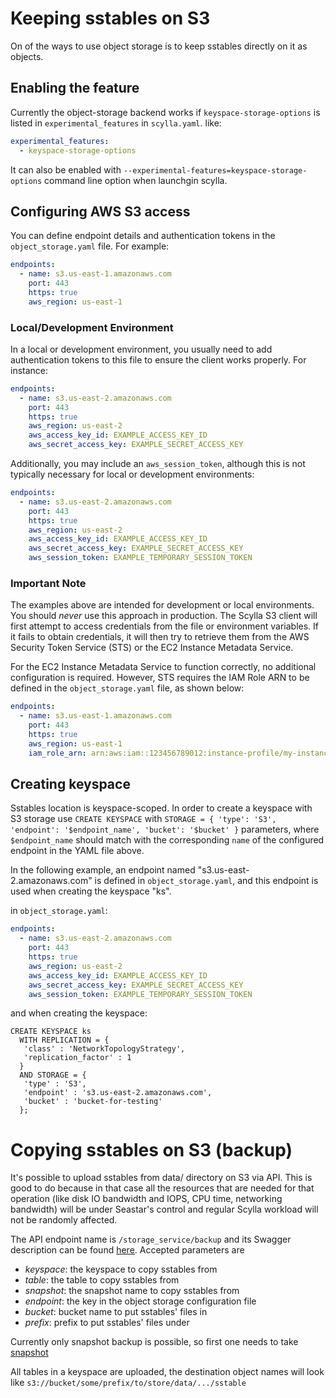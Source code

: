 # Keeping sstables on S3

On of the ways to use object storage is to keep sstables directly on it as objects.

## Enabling the feature

Currently the object-storage backend works if `keyspace-storage-options` is listed
in `experimental_features` in `scylla.yaml`. like:

```yaml
experimental_features:
  - keyspace-storage-options
```

It can also be enabled with `--experimental-features=keyspace-storage-options`
command line option when launchgin scylla.

## Configuring AWS S3 access

You can define endpoint details and authentication tokens in the `object_storage.yaml` file. For example:
```yaml
endpoints:
  - name: s3.us-east-1.amazonaws.com
    port: 443
    https: true
    aws_region: us-east-1
```

### Local/Development Environment

In a local or development environment, you usually need to add authentication tokens to this file to ensure the client works properly. For instance:
```yaml
endpoints:
  - name: s3.us-east-2.amazonaws.com
    port: 443
    https: true
    aws_region: us-east-2
    aws_access_key_id: EXAMPLE_ACCESS_KEY_ID
    aws_secret_access_key: EXAMPLE_SECRET_ACCESS_KEY
```

Additionally, you may include an `aws_session_token`, although this is not typically necessary for local or development environments:

```yaml
endpoints:
  - name: s3.us-east-2.amazonaws.com
    port: 443
    https: true
    aws_region: us-east-2
    aws_access_key_id: EXAMPLE_ACCESS_KEY_ID
    aws_secret_access_key: EXAMPLE_SECRET_ACCESS_KEY
    aws_session_token: EXAMPLE_TEMPORARY_SESSION_TOKEN
```
### Important Note

The examples above are intended for development or local environments. You should *never* use this approach in production. The Scylla S3 client will first attempt to access credentials from the file or environment variables. If it fails to obtain credentials, it will then try to retrieve them from the AWS Security Token Service (STS) or the EC2 Instance Metadata Service.

For the EC2 Instance Metadata Service to function correctly, no additional configuration is required. However, STS requires the IAM Role ARN to be defined in the `object_storage.yaml` file, as shown below:
```yaml
endpoints:
  - name: s3.us-east-1.amazonaws.com
    port: 443
    https: true
    aws_region: us-east-1
    iam_role_arn: arn:aws:iam::123456789012:instance-profile/my-instance-instance-profile
```

## Creating keyspace

Sstables location is keyspace-scoped. In order to create a keyspace with S3
storage use `CREATE KEYSPACE` with `STORAGE = { 'type': 'S3', 'endpoint': '$endpoint_name', 'bucket': '$bucket' }`
parameters, where `$endpoint_name` should match with the corresponding `name`
of the configured endpoint in the YAML file above.

In the following example, an endpoint named "s3.us-east-2.amazonaws.com" is
defined in `object_storage.yaml`, and this endpoint is used when creating the
keyspace "ks".

in `object_storage.yaml`:

```yaml
endpoints:
  - name: s3.us-east-2.amazonaws.com
    port: 443
    https: true
    aws_region: us-east-2
    aws_access_key_id: EXAMPLE_ACCESS_KEY_ID
    aws_secret_access_key: EXAMPLE_SECRET_ACCESS_KEY
    aws_session_token: EXAMPLE_TEMPORARY_SESSION_TOKEN
```

and when creating the keyspace:

```cql
CREATE KEYSPACE ks
  WITH REPLICATION = {
   'class' : 'NetworkTopologyStrategy',
   'replication_factor' : 1
  }
  AND STORAGE = {
   'type' : 'S3',
   'endpoint' : 's3.us-east-2.amazonaws.com',
   'bucket' : 'bucket-for-testing'
  };
```

# Copying sstables on S3 (backup)

It's possible to upload sstables from data/ directory on S3 via API. This is good
to do because in that case all the resources that are needed for that operation (like
disk IO bandwidth and IOPS, CPU time, networking bandwidth) will be under Seastar's
control and regular Scylla workload will not be randomly affected.

The API endpoint name is `/storage_service/backup` and its Swagger description can be
found [here](./api/api-doc/storage_service.json). Accepted parameters are

* *keyspace*: the keyspace to copy sstables from
* *table*: the table to copy sstables from
* *snapshot*: the snapshot name to copy sstables from
* *endpoint*: the key in the object storage configuration file
* *bucket*: bucket name to put sstables' files in
* *prefix*: prefix to put sstables' files under

Currently only snapshot backup is possible, so first one needs to take [snapshot](docs/kb/snapshots.rst)

All tables in a keyspace are uploaded, the destination object names will look like
`s3://bucket/some/prefix/to/store/data/.../sstable`
